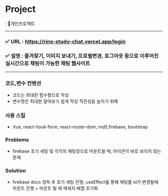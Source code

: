 # Project
: 개인프로젝트

---

### ✅ URL : https://rins-study-chat.vercel.app/login
### ✅ 설명 : 즐겨찾기, 이미지 보내기, 프로필변경, 로그아웃 등으로 이루어진 실시간으로 채팅이 가능한 채팅 웹사이트

---


### 코드,변수 컨벤션

- 코드는 최대한 함수형으로 작성
- 변수명은 최대한 알아보기 쉽게 작성 직관성을 높이기 위해


### 사용 스킬

-  Vue, react-hook-form, react-router-dom, md5,firebase, bootstrap

### Problems

- firebase 초기 세팅 및 각각의 채팅창으로 마운트될 때, 아이콘이 바로 보이지 않는 문제
  
### Solution

- firebase docs 정독 후 초기 세팅 진행, useEffect를 통해 채팅룸 id가 변경될때 마운트 진행 + 마운트 될 때 메세지 배열 초기화
